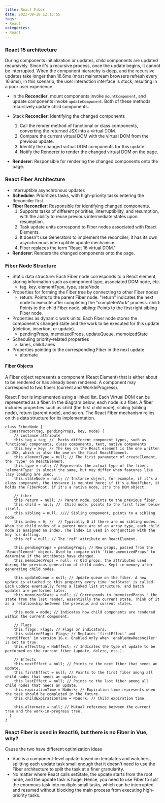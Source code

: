 ```yaml
---
title: React Fiber
date: 2023-09-18 12:15:55
tags:
- React
categories:
- React
---
```


### React 15 architecture

During components initialization or updates, child components are updated recursively. Since it's a recursive process, once the update begins, it cannot be interrupted. When the component hierarchy is deep, and the recursive updates take longer than 16.6ms (most mainstream browsers refresh every 16.6ms), in this scenario, the user interaction interface is stuck, resulting in a poor user experience.

- In the **Reconciler**, mount components invoke `mountComponent`, and update components invoke `updateComponent`. Both of these methods recursively update child components.

- Stack **Reconciler**: Identifying the changed components
  1. Call the render method of functional or class components, converting the returned JSX into a virtual DOM.
  2. Compare the current virtual DOM with the virtual DOM from the previous update.
  3. Identify the changed virtual DOM components for this update.
  4. Notify the Renderer to render the changed virtual DOM on the page.

- **Renderer**: Responsible for rendering the changed components onto the page.


### React Fiber Architecture

- Interruptible asynchronous updates
- **Scheduler**: Prioritizes tasks, with high-priority tasks entering the Reconciler first.
- **Fiber Reconciler**: Responsible for identifying changed components.
  1. Supports tasks of different priorities, interruptibility, and resumption, with the ability to reuse previous intermediate states upon resumption.
  2. Task update units correspond to Fiber nodes associated with React Elements.
  3. It doesn't use Generators to implement the reconciler; it has its own asynchronous interruptible update mechanism.
  4. Fiber replaces the term "React 16 virtual DOM."
- **Renderer**: Renders the changed components onto the page.

### Fiber Node Structure

- Static data structure: Each Fiber node corresponds to a React element, storing information such as component type, associated DOM node, etc.
  - tag, key, elementType, type, stateNode
- Properties for forming the Fiber tree by connecting to other Fiber nodes
  - return: Points to the parent Fiber node. "return" indicates the next node to execute after completing the "completeWork" process. child: Points to the child Fiber node. sibling: Points to the first right sibling Fiber node.
- Properties as dynamic work units: Each Fiber node stores the component's changed state and the work to be executed for this update (deletion, insertion, or update).
  - pendingProps, memoizedProps, updateQueue, memoizedState
- Scheduling priority-related properties
  - lanes, childLanes
- Properties pointing to the corresponding Fiber in the next update
  - alternate

#### Fiber Objects

A Fiber object represents a component (React Element) that is either about to be rendered or has already been rendered. A component may correspond to two fibers (current and WorkInProgress).

React Fiber is implemented using a linked list. Each Virtual DOM can be represented as a fiber. In the diagram below, each node is a fiber. A fiber includes properties such as child (the first child node), sibling (sibling node), return (parent node), and so on. The React Fiber mechanism relies on this data structure for its implementation.


```
class FiberNode {
  constructor(tag, pendingProps, key, mode) {
    // instance attribute
    this.tag = tag; //  Marks different component types, such as functional components, class components, text, native components
    this.key = key; // The key on the React element is the one written in JSX, which is also the one on the final ReactElement.
    this.elementType = null; // The first parameter of createElement, the 'type' on ReactElement.
    this.type = null; // Represents the actual type of the fiber. 'elementType' is almost the same, but may differ when features like lazy loading are used.
    this.stateNode = null; // Instance object, for example, if it's a class component, the instance is mounted here; if it's a RootFiber, it holds the FiberRoot; if it's a native node, it's the DOM object.

    // fiber
    this.return = null; // Parent node, points to the previous fiber.
    this.child = null; //  Child node, points to the first fiber below itself.
    this.sibling = null; //// Sibling component, points to a sibling node.
    this.index = 0; //  // Typically 0 if there are no sibling nodes. When the child nodes of a parent node are of an array type, each child node is assigned an index. The index is used in conjunction with the key for diffing.
    this.ref = null; // The 'ref' attribute on ReactElement.

    this.pendingProps = pendingProps; // New props, passed from the 'ReactElement' object. Used to compare with 'fiber.memoizedProps' to determine if the attributes have changed.
    this.memoizedProps = null; // Old props, the attributes used during the previous generation of child nodes. Kept in memory after generating child nodes.

    this.updateQueue = null; // Update queue on the fiber. A new update is attached to this property every time 'setState' is called. Each update eventually forms a linked list structure, and batch updates are performed later.
    this.memoizedState = null; // Corresponds to 'memoizedProps,' the state from the last render, essentially the current state. Think of it as a relationship between the previous and current states.

    this.mode = mode; // Indicates how child components are rendered within the current component.

    // Flags
    this.flags: Flags; // Flags or indicators.
    this.subtreeFlags: Flags; // Replaces 'firstEffect' and 'nextEffect' in version 16.x. Enabled only when 'enableNewReconciler' is set to true.
    this.effectTag = NoEffect; // Indicates the type of update to be performed on the current fiber (update, delete, etc.).

    // Effects
    this.nextEffect = null; // Points to the next fiber that needs an update.
    this.firstEffect = null; // Points to the first fiber among all child nodes that needs an update.
    this.lastEffect = null; // Points to the last fiber among all child nodes that needs an update.
    this.expirationTime = NoWork; // Expiration time represents when the task should be completed in the future.
    this.childExpirationTime = NoWork; // Child expiration time.

    this.alternate = null; // Mutual reference between the current tree and the work-in-progress tree.
  }
}
```

### React Fiber is used in React16, but there is no Fiber in Vue, why?

Cause the two have different optimization ideas
- Vue is a component-level update based on templates and watchers, splitting each update task small enough that it doesn't need to use the Fiber architecture to split the task at a finer granularity.
- No matter where React calls setState, the update starts from the root node, and the update task is huge. Hence, you need to use Fiber to split the enormous task into multiple small tasks, which can be interrupted and resumed without blocking the main process from executing high-priority tasks.



